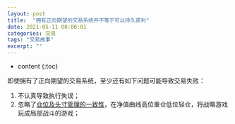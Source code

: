 ```yaml
---
layout: post
title:  "拥有正向期望的交易系统并不等于可以持久获利"
date: 2021-05-11 00:00:01
categories: 交易
tags: "交易故事"
excerpt: ""
---
```


* content
{:toc}


即使拥有了正向期望的交易系统，至少还有如下问题可能导致交易失败：
1. 不认真导致执行失误；
2. 忽略了<u>仓位及头寸管理的一致性</u>，在净值曲线高位重仓低位轻仓，将战略游戏玩成局部战斗的游戏；































